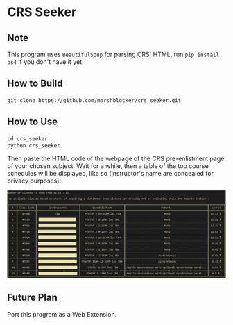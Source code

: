 # CRS Seeker

## Note
This program uses `BeautifulSoup` for parsing CRS' HTML, run `pip install bs4` if you don't have it yet.

## How to Build
```
git clone https://github.com/marshblocker/crs_seeker.git
```

## How to Use
```
cd crs_seeker
python crs_seeker
```
Then paste the HTML code of the webpage of the CRS pre-enlistment page of your chosen subject. Wait for
a while, then a table of the top course schedules will be displayed, like so (instructor's name are concealed for privacy purposes):

![Program sample](sample.png "Program sample")

## Future Plan
Port this program as a Web Extension.
